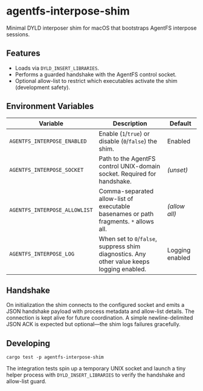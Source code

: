 # agentfs-interpose-shim

Minimal DYLD interposer shim for macOS that bootstraps AgentFS interpose sessions.

## Features

* Loads via `DYLD_INSERT_LIBRARIES`.
* Performs a guarded handshake with the AgentFS control socket.
* Optional allow-list to restrict which executables activate the shim (development safety).

## Environment Variables

| Variable | Description | Default |
| --- | --- | --- |
| `AGENTFS_INTERPOSE_ENABLED` | Enable (`1`/`true`) or disable (`0`/`false`) the shim. | Enabled |
| `AGENTFS_INTERPOSE_SOCKET` | Path to the AgentFS control UNIX-domain socket. Required for handshake. | *(unset)* |
| `AGENTFS_INTERPOSE_ALLOWLIST` | Comma-separated allow-list of executable basenames or path fragments. `*` allows all. | *(allow all)* |
| `AGENTFS_INTERPOSE_LOG` | When set to `0`/`false`, suppress shim diagnostics. Any other value keeps logging enabled. | Logging enabled |

## Handshake

On initialization the shim connects to the configured socket and emits a JSON
handshake payload with process metadata and allow-list details. The connection is
kept alive for future coordination. A simple newline-delimited JSON ACK is
expected but optional—the shim logs failures gracefully.

## Developing

```
cargo test -p agentfs-interpose-shim
```

The integration tests spin up a temporary UNIX socket and launch a tiny helper
process with `DYLD_INSERT_LIBRARIES` to verify the handshake and allow-list guard.

